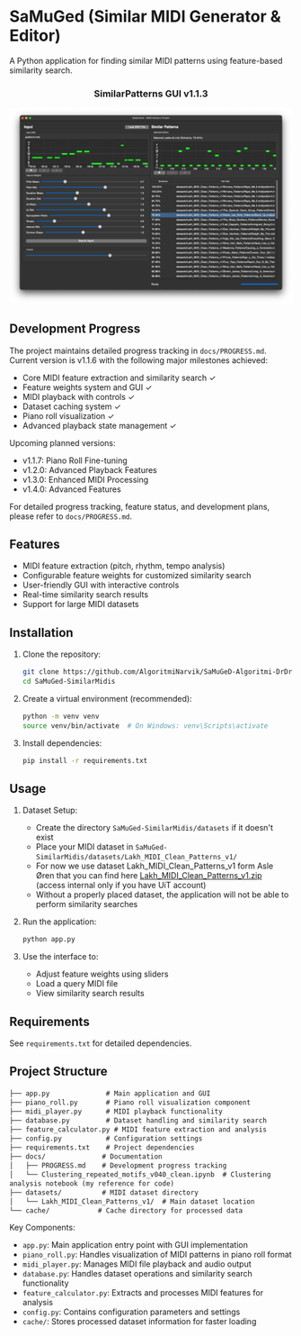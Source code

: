 # SaMuGed (Similar MIDI Generator & Editor)

A Python application for finding similar MIDI patterns using feature-based similarity search.

<div align="center">
<h3>SimilarPatterns GUI v1.1.3</h3>

![SimilarPatterns GUI v1.1.3](SimilarPatterns-GUI-v1.1.3.png)
</div>

## Development Progress

The project maintains detailed progress tracking in `docs/PROGRESS.md`. Current version is v1.1.6 with the following major milestones achieved:

- Core MIDI feature extraction and similarity search ✓
- Feature weights system and GUI ✓
- MIDI playback with controls ✓
- Dataset caching system ✓
- Piano roll visualization ✓
- Advanced playback state management ✓

Upcoming planned versions:
- v1.1.7: Piano Roll Fine-tuning
- v1.2.0: Advanced Playback Features
- v1.3.0: Enhanced MIDI Processing
- v1.4.0: Advanced Features

For detailed progress tracking, feature status, and development plans, please refer to `docs/PROGRESS.md`.

## Features

- MIDI feature extraction (pitch, rhythm, tempo analysis)
- Configurable feature weights for customized similarity search
- User-friendly GUI with interactive controls
- Real-time similarity search results
- Support for large MIDI datasets

## Installation

1. Clone the repository:
   ```bash
   git clone https://github.com/AlgoritmiNarvik/SaMuGeD-Algoritmi-DrDreSamplerAI-2024
   cd SaMuGed-SimilarMidis
   ```

2. Create a virtual environment (recommended):
   ```bash
   python -m venv venv
   source venv/bin/activate  # On Windows: venv\Scripts\activate
   ```

3. Install dependencies:
   ```bash
   pip install -r requirements.txt
   ```

## Usage

1. Dataset Setup:
   - Create the directory `SaMuGed-SimilarMidis/datasets` if it doesn't exist
   - Place your MIDI dataset in `SaMuGed-SimilarMidis/datasets/Lakh_MIDI_Clean_Patterns_v1/`
   - For now we use dataset Lakh_MIDI_Clean_Patterns_v1 form Asle Øren that you can find here [Lakh_MIDI_Clean_Patterns_v1.zip](https://universitetetitromso.sharepoint.com/:u:/s/O365-AIMusicExpo2024/ETsYg7LmqI5LtZEQOsQR0FsB8mK_bY02lymu1OI_9lb7oA?e=5RFmuH) (access internal only if you have UiT account)
   - Without a properly placed dataset, the application will not be able to perform similarity searches

2. Run the application:
   ```bash
   python app.py
   ```

3. Use the interface to:
   - Adjust feature weights using sliders
   - Load a query MIDI file
   - View similarity search results

## Requirements

See `requirements.txt` for detailed dependencies.

## Project Structure

```
├── app.py              # Main application and GUI
├── piano_roll.py       # Piano roll visualization component
├── midi_player.py      # MIDI playback functionality
├── database.py         # Dataset handling and similarity search
├── feature_calculator.py # MIDI feature extraction and analysis
├── config.py           # Configuration settings
├── requirements.txt    # Project dependencies
├── docs/              # Documentation
│   ├── PROGRESS.md    # Development progress tracking
│   └── Clustering_repeated_motifs_v040_clean.ipynb  # Clustering analysis notebook (my reference for code)
├── datasets/          # MIDI dataset directory
│   └── Lakh_MIDI_Clean_Patterns_v1/  # Main dataset location
└── cache/            # Cache directory for processed data
```

Key Components:
- `app.py`: Main application entry point with GUI implementation
- `piano_roll.py`: Handles visualization of MIDI patterns in piano roll format
- `midi_player.py`: Manages MIDI file playback and audio output
- `database.py`: Handles dataset operations and similarity search functionality
- `feature_calculator.py`: Extracts and processes MIDI features for analysis
- `config.py`: Contains configuration parameters and settings
- `cache/`: Stores processed dataset information for faster loading
